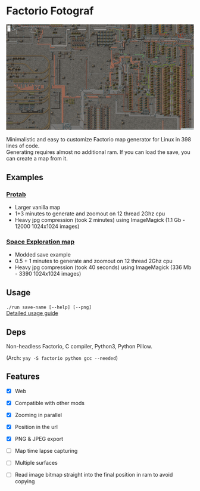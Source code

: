 # Factorio Fotograf

[![demo image](./demo.png)](https://rdck.dev/m/f/protab/)

Minimalistic and easy to customize Factorio map generator for Linux in 398 lines of code.  
Generating requires almost no additional ram. If you can load the save, you can create a map from it.  

## Examples

### [Protab](https://rdck.dev/m/f/protab/)
- Larger vanilla map
- 1+3 minutes to generate and zoomout on 12 thread 2Ghz cpu
- Heavy jpg compression (took 2 minutes) using ImageMagick (1.1 Gb - 12000 1024x1024 images)

### [Space Exploration map](https://rdck.dev/m/f/se/)
- Modded save example
- 0.5 + 1 minutes to generate and zoomout on 12 thread 2Ghz cpu
- Heavy jpg compression (took 40 seconds) using ImageMagick (336 Mb - 3390 1024x1024 images)

## Usage
`./run save-name [--help] [--png]`  
[Detailed usage guide](./docs/guide.md)

## Deps
Non-headless Factorio, C compiler, Python3, Python Pillow.
  
(Arch: `yay -S factorio python gcc --needed`)  

## Features
- [x] Web
- [x] Compatible with other mods
- [x] Zooming in parallel
- [x] Position in the url
- [x] PNG & JPEG export
- [ ] Map time lapse capturing
- [ ] Multiple surfaces
- [ ] Read image bitmap straight into the final position in ram to avoid copying

